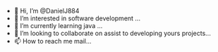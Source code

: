 - 👋 Hi, I’m @DanielJ884
- 👀 I’m interested in software development ...
- 🌱 I’m currently learning java ...
- 💞️ I’m looking to collaborate on assist to developing yours projects...
- 📫 How to reach me mail...

<!---
DanielJ884/DanielJ884 is a ✨ special ✨ repository because its `README.md` (this file) appears on your GitHub profile.
You can click the Preview link to take a look at your changes.
--->
